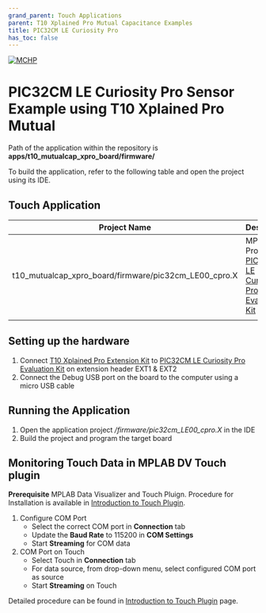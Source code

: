 ```yaml
---
grand_parent: Touch Applications
parent: T10 Xplained Pro Mutual Capacitance Examples
title: PIC32CM LE Curiosity Pro
has_toc: false
---
```

[![MCHP](https://www.microchip.com/ResourcePackages/Microchip/assets/dist/images/logo.png)](https://www.microchip.com)

#  PIC32CM LE Curiosity Pro Sensor Example using T10 Xplained Pro Mutual 

Path of the application within the repository is **apps/t10_mutualcap_xpro_board/firmware/**

To build the application, refer to the following table and open the project using its IDE.

## Touch Application

| Project Name      | Description                                    |
| ----------------- | ---------------------------------------------- |
| t10_mutualcap_xpro_board/firmware/pic32cm_LE00_cpro.X    | MPLABX Project for [PIC32CM LE Curiosity Pro Evaluation Kit](https://www.microchip.com/en-us/development-tool/EV80P12A)|
|||

## Setting up the hardware
1. Connect [T10 Xplained Pro Extension Kit](https://www.microchip.com/en-us/development-tool/AC47H23A) to [PIC32CM LE Curiosity Pro Evaluation Kit](https://www.microchip.com/en-us/development-tool/EV80P12A) on extension header EXT1 & EXT2
2. Connect the Debug USB port on the board to the computer using a micro USB cable


## Running the Application

1. Open the application project */firmware/pic32cm_LE00_cpro.X* in the IDE
2. Build the project and program the target board

## Monitoring Touch Data in MPLAB DV Touch plugin
**Prerequisite**
MPLAB Data Visualizer and Touch Pluign. Procedure for Installation is available in [Introduction to Touch Plugin](https://microchipdeveloper.com/touch:introduction-to-touch-plugin).

1. Configure COM Port
    -    Select the correct COM port in **Connection** tab
    -    Update the **Baud Rate** to 115200 in **COM Settings**
    -    Start **Streaming** for COM data
2. COM Port on Touch
    - Select Touch in **Connection** tab
    - For data source, from drop-down menu, select configured COM port as source
    - Start **Streaming** on Touch

Detailed procedure can be found in [Introduction to Touch Plugin](https://microchipdeveloper.com/touch:introduction-to-touch-plugin) page.
